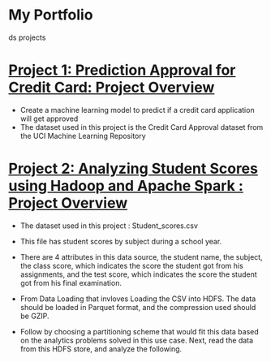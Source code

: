 
# My Portfolio
ds projects

# [Project 1: Prediction Approval for Credit Card: Project Overview ](https://github.com/christineoeoeo/creditcard_approval)
* Create a machine learning model to predict if a credit card application will get approved
* The dataset used in this project is the Credit Card Approval dataset from the UCI Machine Learning Repository

# [Project 2: Analyzing Student Scores using Hadoop and Apache Spark : Project Overview ](https://github.com/christineoeoeo/studentScores)
* The dataset used in this project : Student_scores.csv
* This file has student scores by subject during a school year. 
* There are 4 attributes in this data source, the student name, the subject, the class score, which indicates the score the student got from his assignments, and the test score, which indicates the score the student got from his final examination. 

* From Data Loading that invloves Loading the CSV into HDFS. The data should be loaded in Parquet format, and the compression used should be GZIP. 
* Follow by choosing a partitioning scheme that would fit this data based on the analytics problems solved in this use case. Next, read the data from this HDFS store, and analyze the following.
